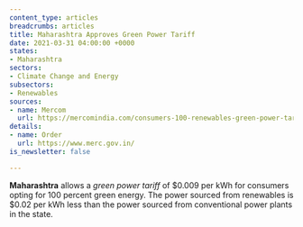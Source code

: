 ```yaml
---
content_type: articles
breadcrumbs: articles
title: Maharashtra Approves Green Power Tariff
date: 2021-03-31 04:00:00 +0000
states:
- Maharashtra
sectors:
- Climate Change and Energy
subsectors:
- Renewables
sources:
- name: Mercom
  url: https://mercomindia.com/consumers-100-renewables-green-power-tariff/
details:
- name: Order
  url: https://www.merc.gov.in/
is_newsletter: false

---
```

**Maharashtra** allows a _green power tariff_ of $0.009 per kWh for consumers opting for 100 percent green energy. The power sourced from renewables is $0.02 per kWh less than the power sourced from conventional power plants in the state.
